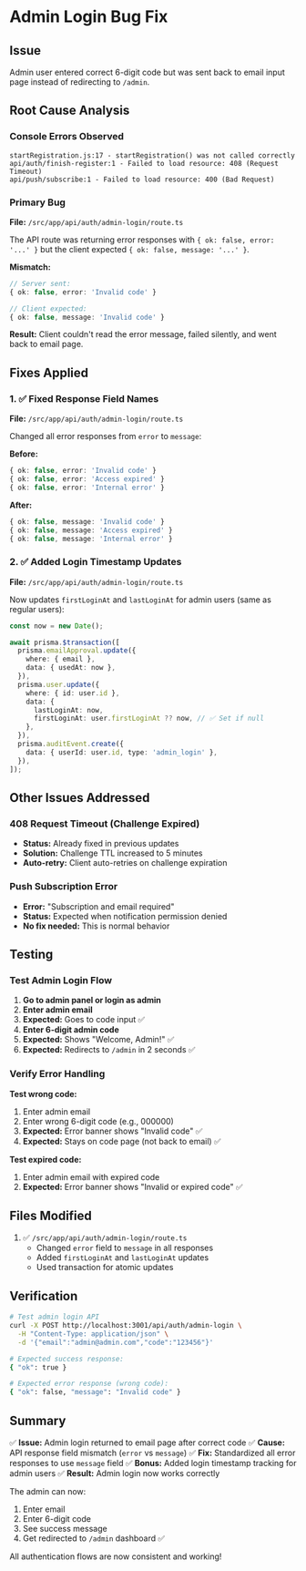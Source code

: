# Admin Login Bug Fix

## Issue
Admin user entered correct 6-digit code but was sent back to email input page instead of redirecting to `/admin`.

## Root Cause Analysis

### Console Errors Observed
```
startRegistration.js:17 - startRegistration() was not called correctly
api/auth/finish-register:1 - Failed to load resource: 408 (Request Timeout)
api/push/subscribe:1 - Failed to load resource: 400 (Bad Request)
```

### Primary Bug
**File:** `/src/app/api/auth/admin-login/route.ts`

The API route was returning error responses with `{ ok: false, error: '...' }` but the client expected `{ ok: false, message: '...' }`.

**Mismatch:**
```typescript
// Server sent:
{ ok: false, error: 'Invalid code' }

// Client expected:
{ ok: false, message: 'Invalid code' }
```

**Result:** Client couldn't read the error message, failed silently, and went back to email page.

## Fixes Applied

### 1. ✅ Fixed Response Field Names
**File:** `/src/app/api/auth/admin-login/route.ts`

Changed all error responses from `error` to `message`:

**Before:**
```typescript
{ ok: false, error: 'Invalid code' }
{ ok: false, error: 'Access expired' }
{ ok: false, error: 'Internal error' }
```

**After:**
```typescript
{ ok: false, message: 'Invalid code' }
{ ok: false, message: 'Access expired' }
{ ok: false, message: 'Internal error' }
```

### 2. ✅ Added Login Timestamp Updates
**File:** `/src/app/api/auth/admin-login/route.ts`

Now updates `firstLoginAt` and `lastLoginAt` for admin users (same as regular users):

```typescript
const now = new Date();

await prisma.$transaction([
  prisma.emailApproval.update({
    where: { email },
    data: { usedAt: now },
  }),
  prisma.user.update({
    where: { id: user.id },
    data: {
      lastLoginAt: now,
      firstLoginAt: user.firstLoginAt ?? now, // ✅ Set if null
    },
  }),
  prisma.auditEvent.create({
    data: { userId: user.id, type: 'admin_login' },
  }),
]);
```

## Other Issues Addressed

### 408 Request Timeout (Challenge Expired)
- **Status:** Already fixed in previous updates
- **Solution:** Challenge TTL increased to 5 minutes
- **Auto-retry:** Client auto-retries on challenge expiration

### Push Subscription Error
- **Error:** "Subscription and email required"
- **Status:** Expected when notification permission denied
- **No fix needed:** This is normal behavior

## Testing

### Test Admin Login Flow

1. **Go to admin panel or login as admin**
2. **Enter admin email**
3. **Expected:** Goes to code input ✅
4. **Enter 6-digit admin code**
5. **Expected:** Shows "Welcome, Admin!" ✅
6. **Expected:** Redirects to `/admin` in 2 seconds ✅

### Verify Error Handling

**Test wrong code:**
1. Enter admin email
2. Enter wrong 6-digit code (e.g., 000000)
3. **Expected:** Error banner shows "Invalid code" ✅
4. **Expected:** Stays on code page (not back to email) ✅

**Test expired code:**
1. Enter admin email with expired code
2. **Expected:** Error banner shows "Invalid or expired code" ✅

## Files Modified

1. ✅ `/src/app/api/auth/admin-login/route.ts`
   - Changed `error` field to `message` in all responses
   - Added `firstLoginAt` and `lastLoginAt` updates
   - Used transaction for atomic updates

## Verification

```bash
# Test admin login API
curl -X POST http://localhost:3001/api/auth/admin-login \
  -H "Content-Type: application/json" \
  -d '{"email":"admin@admin.com","code":"123456"}'

# Expected success response:
{ "ok": true }

# Expected error response (wrong code):
{ "ok": false, "message": "Invalid code" }
```

## Summary

✅ **Issue:** Admin login returned to email page after correct code
✅ **Cause:** API response field mismatch (`error` vs `message`)
✅ **Fix:** Standardized all error responses to use `message` field
✅ **Bonus:** Added login timestamp tracking for admin users
✅ **Result:** Admin login now works correctly

The admin can now:
1. Enter email
2. Enter 6-digit code
3. See success message
4. Get redirected to `/admin` dashboard ✅

All authentication flows are now consistent and working!
